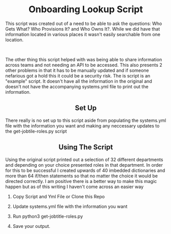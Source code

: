 <h1 align="center">Onboarding Lookup Script</h1> 

<p>This script was created out of a need to be able to ask the questions: Who Gets What? Who Provisions It? and Who Owns It?.  While we did have that information located in various places it wasn't easily searchable from one location.</p><br>

<p>The other thing this script helped with was being able to share information across teams and not needing an API to be accessed.  This also presents 2 other problems in that it has to be manually updated and if someone nefarious got a hold this it could be a security risk.  The is script is an "example" script.  It doesn't have all the information in the original and doesn't not have the accompanying systems.yml file to print out the information.</p>

<h2 align="center">Set Up</h2>

<p>There really is no set up to this script aside from populating the systems.yml file with the information you want and making any neccessary updates to the get-jobtile-roles.py script</p>

<h2 align="center">Using The Script</h2>

<p>Using the original script printed out a selection of 32 different departments and depending on your choice presented roles in that department.  In order for this to be successful I created upwards of 40 imbedded dictionaries and more than 64 if/then statements so that no matter the choice it would be directed correctly.  I am positive there is a better way to make this magic happen but as of this writing I haven't come across an easier way</p>

1. Copy Script and Yml File or Clone this Repo

2. Update systems.yml file with the information you want

3. Run python3 get-jobtitle-roles.py

4. Save your output. 
